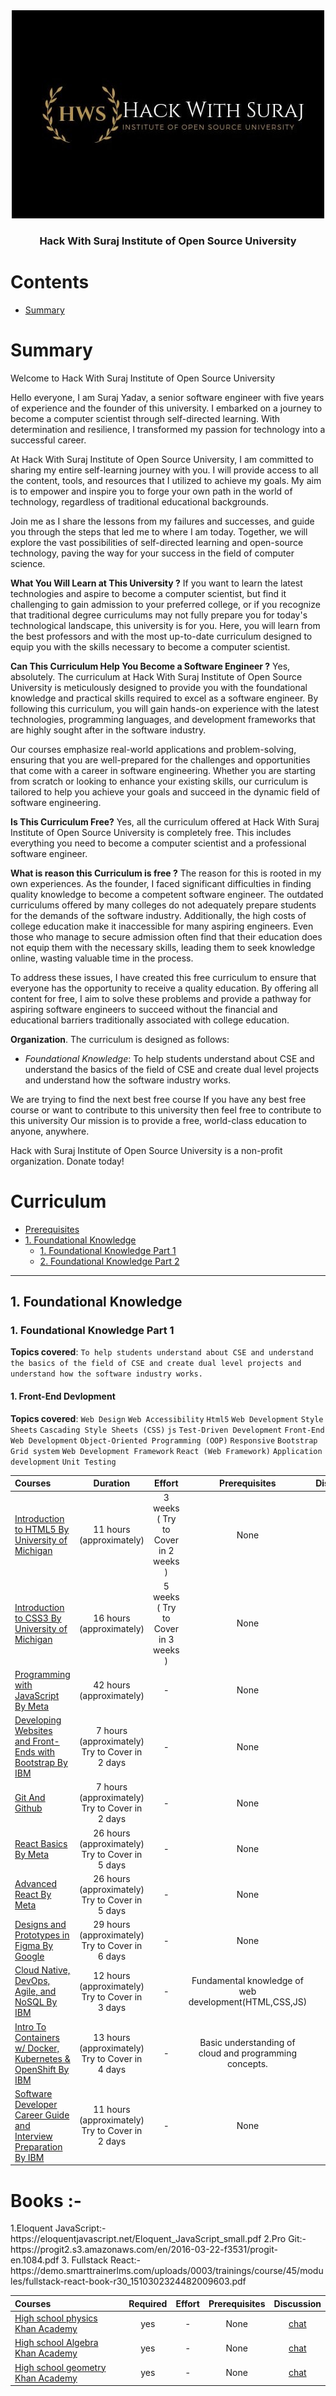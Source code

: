 <div align="center" style="text-align: center">
<img src="./hws.jpeg" alt="Open Source Society logo"/>
<h3>Hack With Suraj Institute of Open Source University</h3>
</div>

# Contents

- [Summary](#summary)


# Summary
Welcome to Hack With Suraj Institute of Open Source University

Hello everyone,
I am Suraj Yadav, a senior software engineer with five years of experience and the founder of this university. I embarked on a journey to become a computer scientist through self-directed learning. With determination and resilience, I transformed my passion for technology into a successful career.

At Hack With Suraj Institute of Open Source University, I am committed to sharing my entire self-learning journey with you. I will provide access to all the content, tools, and resources that I utilized to achieve my goals. My aim is to empower and inspire you to forge your own path in the world of technology, regardless of traditional educational backgrounds.

Join me as I share the lessons from my failures and successes, and guide you through the steps that led me to where I am today. Together, we will explore the vast possibilities of self-directed learning and open-source technology, paving the way for your success in the field of computer science.

**What You Will Learn at This University ?**
If you want to learn the latest technologies and aspire to become a computer scientist, but find it challenging to gain admission to your preferred college, or if you recognize that traditional degree curriculums may not fully prepare you for today's technological landscape, this university is for you. Here, you will learn from the best professors and with the most up-to-date curriculum designed to equip you with the skills necessary to become a computer scientist.

**Can This Curriculum Help You Become a Software Engineer ?**
Yes, absolutely. The curriculum at Hack With Suraj Institute of Open Source University is meticulously designed to provide you with the foundational knowledge and practical skills required to excel as a software engineer. By following this curriculum, you will gain hands-on experience with the latest technologies, programming languages, and development frameworks that are highly sought after in the software industry.

Our courses emphasize real-world applications and problem-solving, ensuring that you are well-prepared for the challenges and opportunities that come with a career in software engineering. Whether you are starting from scratch or looking to enhance your existing skills, our curriculum is tailored to help you achieve your goals and succeed in the dynamic field of software engineering.

**Is This Curriculum Free?**
Yes, all the curriculum offered at Hack With Suraj Institute of Open Source University is completely free. This includes everything you need to become a computer scientist and a professional software engineer.

**What is reason this Curriculum is free ?** 
The reason for this is rooted in my own experiences. As the founder, I faced significant difficulties in finding quality knowledge to become a competent software engineer. The outdated curriculums offered by many colleges do not adequately prepare students for the demands of the software industry. Additionally, the high costs of college education make it inaccessible for many aspiring engineers. Even those who manage to secure admission often find that their education does not equip them with the necessary skills, leading them to seek knowledge online, wasting valuable time in the process.

To address these issues, I have created this free curriculum to ensure that everyone has the opportunity to receive a quality education. By offering all content for free, I aim to solve these problems and provide a pathway for aspiring software engineers to succeed without the financial and educational barriers traditionally associated with college education.

**Organization**. The curriculum is designed as follows:
- *Foundational Knowledge*: To help students understand about CSE and understand the basics of the field of CSE and create dual level projects and understand how the software industry works.

We are trying to find the next best free course If you have any best free course or want to contribute to this university then feel free to contribute to this university
Our mission is to provide a free, world-class education to anyone, anywhere.

Hack with Suraj Institute of Open Source University is a non-profit organization. Donate today!


# Curriculum


- [Prerequisites](https://github.com/Hack-With-Suraj/Hack-With-Suraj-Institute-of-Open-Source-University?tab=readme-ov-file#prerequisites)
- [1. Foundational Knowledge ](https://github.com/Hack-With-Suraj/Hack-With-Suraj-Institute-of-Open-Source-University?tab=readme-ov-file#1-foundational-knowledge)
  - [1. Foundational Knowledge Part 1 ](https://github.com/Hack-With-Suraj/Hack-With-Suraj-Institute-of-Open-Source-University?tab=readme-ov-file#1-foundational-knowledge-part-1)
  - [2. Foundational Knowledge Part 2 ](https://github.com/Hack-With-Suraj/Hack-With-Suraj-Institute-of-Open-Source-University?tab=readme-ov-file#2-foundational-knowledge-part-2)

---


## 1. Foundational Knowledge 

### 1. Foundational Knowledge Part 1

**Topics covered**:
`To help students understand about CSE and understand the basics of the field of CSE and create dual level projects and understand how the software industry works.`


#### 1. Front-End Devlopment

**Topics covered**:
`Web Design`
`Web Accessibility`
`Html5`
`Web Development`
`Style Sheets`
`Cascading Style Sheets (CSS)`
`js`
`Test-Driven Development`
`Front-End Web Development`
`Object-Oriented Programming (OOP)`
`Responsive`
`Bootstrap`
`Grid system`
`Web Development Framework`
`React (Web Framework)`
`Application development`
`Unit Testing`

Courses | Duration | Effort | Prerequisites | Discussion
:-- | :--: | :--: | :--: | :--:
[Introduction to HTML5 By University of Michigan ](https://www.coursera.org/learn/html) | 11 hours (approximately) | 3 weeks ( Try to Cover in 2 weeks ) | None | [chat](https://discord.com/channels/1252208976309784747/1252213545118994565)
[Introduction to CSS3 By University of Michigan ](https://www.coursera.org/learn/introcss) | 16 hours (approximately) | 5 weeks ( Try to Cover in 3 weeks ) | None | [chat](https://discord.com/channels/1252208976309784747/1252213794269171792)
[Programming with JavaScript By Meta ](https://www.coursera.org/learn/programming-with-javascript) | 42 hours (approximately) | - | None | [chat](https://discord.com/channels/1252208976309784747/1252213898426318899)
[Developing Websites and Front-Ends with Bootstrap By IBM ](https://www.coursera.org/learn/developing-websites-and-front-ends-with-bootstrap) | 7 hours (approximately) Try to Cover in 2 days | - | None | [chat](https://discord.com/channels/1252208976309784747/1252213954198110289)
[Git And Github ](https://www.coursera.org/learn/git-for-beginners) | 7 hours (approximately) Try to Cover in 2 days |-|  None | [chat](https://discord.com/channels/1252208976309784747/1252214006350090330)
[React Basics By Meta ](https://www.coursera.org/learn/react-basics) | 26 hours (approximately) Try to Cover in 5 days | - | None | [chat](https://discord.com/channels/1252208976309784747/1252214077519036457)
[Advanced React By Meta ](https://www.coursera.org/learn/advanced-react) | 26 hours (approximately) Try to Cover in 5 days | - | None | [chat](https://discord.com/channels/1252208976309784747/1252214132007239824)
[Designs and Prototypes in Figma By Google ](https://www.coursera.org/learn/high-fidelity-designs-prototype) | 29 hours (approximately) Try to Cover in 6 days | - | None | [chat](https://discord.com/channels/1252208976309784747/1253396698340917290)
[Cloud Native, DevOps, Agile, and NoSQL By IBM  ](https://www.coursera.org/learn/cloud-native-devops-agile-nosql) | 12 hours (approximately) Try to Cover in 3 days | - | Fundamental knowledge of web development(HTML,CSS,JS)  | [chat](https://discord.com/channels/1252208976309784747/1253397677761106025)
[Intro To Containers w/ Docker, Kubernetes & OpenShift By IBM ](https://www.coursera.org/learn/ibm-containers-docker-kubernetes-openshift) | 13 hours (approximately) Try to Cover in 4 days | - | Basic understanding of cloud and programming concepts.  | [chat](https://discord.com/channels/1252208976309784747/1253398969279840398)
[Software Developer Career Guide and Interview Preparation By IBM ](https://www.coursera.org/learn/software-developer-career-guide-and-interview-preparation) | 11 hours (approximately) Try to Cover in 2 days | - | None  | [chat](https://discord.com/channels/1252208976309784747/1253399791405371484)

<h1>Books :- </h1>
1.Eloquent JavaScript:- https://eloquentjavascript.net/Eloquent_JavaScript_small.pdf
2.Pro Git:- https://progit2.s3.amazonaws.com/en/2016-03-22-f3531/progit-en.1084.pdf
3. Fullstack React:- https://demo.smarttrainerlms.com/uploads/0003/trainings/course/45/modules/fullstack-react-book-r30_1510302324482009603.pdf


Courses | Required | Effort | Prerequisites | Discussion
:-- | :--: | :--: | :--: | :--:
[High school physics Khan Academy](https://www.khanacademy.org/science/hs-physics) | yes | - | None  | [chat](https://discord.com/channels/1252208976309784747/1267538119499059250)
[High school Algebra Khan Academy](https://www.khanacademy.org/math/college-algebra) | yes | - | None  | [chat](https://discord.com/channels/1252208976309784747/1267538200222634180)
[High school geometry Khan Academy](https://www.khanacademy.org/math/geometry) | yes | - | None  | [chat](https://discord.com/channels/1252208976309784747/1267538282225602602)


